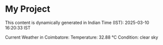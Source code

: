 # My Project

This content is dynamically generated in Indian Time (IST): 2025-03-10 16:20:33 IST


Current Weather in Coimbatore:
Temperature: 32.88 °C
Condition: clear sky
